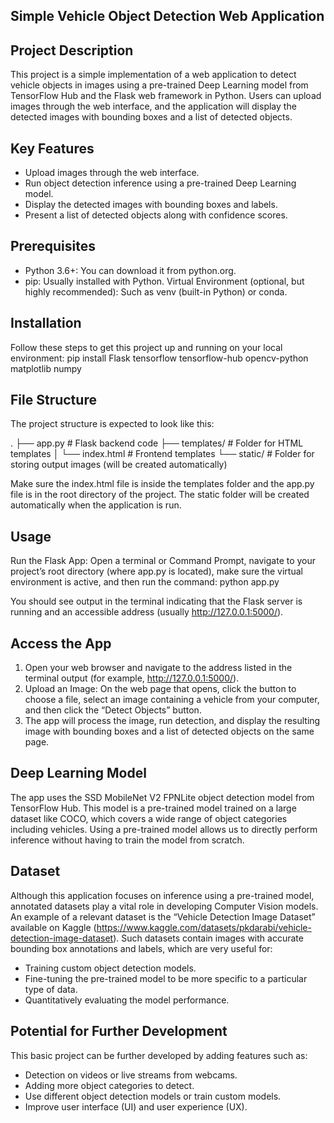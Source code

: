 Simple Vehicle Object Detection Web Application
-----------------------------------------------

Project Description
-------------------
This project is a simple implementation of a web application to detect vehicle objects in images using a pre-trained Deep Learning model from TensorFlow Hub and the Flask web framework in Python. Users can upload images through the web interface, and the application will display the detected images with bounding boxes and a list of detected objects.

Key Features
------------
- Upload images through the web interface.
- Run object detection inference using a pre-trained Deep Learning model.
- Display the detected images with bounding boxes and labels.
- Present a list of detected objects along with confidence scores.

Prerequisites
-------------
- Python 3.6+: You can download it from python.org.
- pip: Usually installed with Python. Virtual Environment (optional, but highly recommended): Such as venv (built-in Python) or conda.

Installation
------------
Follow these steps to get this project up and running on your local environment:
pip install Flask tensorflow tensorflow-hub opencv-python matplotlib numpy

File Structure
--------------
The project structure is expected to look like this:

.
├── app.py # Flask backend code
├── templates/ # Folder for HTML templates
│ └── index.html # Frontend templates
└── static/ # Folder for storing output images (will be created automatically)

Make sure the index.html file is inside the templates folder and the app.py file is in the root directory of the project. The static folder will be created automatically when the application is run.

Usage
-----
Run the Flask App:
Open a terminal or Command Prompt, navigate to your project’s root directory (where app.py is located), make sure the virtual environment is active, and then run the command:
python app.py

You should see output in the terminal indicating that the Flask server is running and an accessible address (usually http://127.0.0.1:5000/).

Access the App
--------------
1. Open your web browser and navigate to the address listed in the terminal output (for example, http://127.0.0.1:5000/).
2. Upload an Image:
   On the web page that opens, click the button to choose a file, select an image containing a vehicle from your computer, and then click the “Detect Objects” button.
3. The app will process the image, run detection, and display the resulting image with bounding boxes and a list of detected objects on the same page.

Deep Learning Model
-------------------
The app uses the SSD MobileNet V2 FPNLite object detection model from TensorFlow Hub. This model is a pre-trained model trained on a large dataset like COCO, which covers a wide range of object categories including vehicles. Using a pre-trained model allows us to directly perform inference without having to train the model from scratch.

Dataset
--------
Although this application focuses on inference using a pre-trained model, annotated datasets play a vital role in developing Computer Vision models. An example of a relevant dataset is the “Vehicle Detection Image Dataset” available on Kaggle (https://www.kaggle.com/datasets/pkdarabi/vehicle-detection-image-dataset). Such datasets contain images with accurate bounding box annotations and labels, which are very useful for:
- Training custom object detection models.
- Fine-tuning the pre-trained model to be more specific to a particular type of data.
- Quantitatively evaluating the model performance.

Potential for Further Development
---------------------------------
This basic project can be further developed by adding features such as:
- Detection on videos or live streams from webcams.
- Adding more object categories to detect.
- Use different object detection models or train custom models.
- Improve user interface (UI) and user experience (UX).

